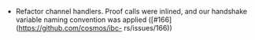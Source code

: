 - Refactor channel handlers. Proof calls were inlined, and our handshake
  variable naming convention was applied ([#166](https://github.com/cosmos/ibc-
  rs/issues/166))
